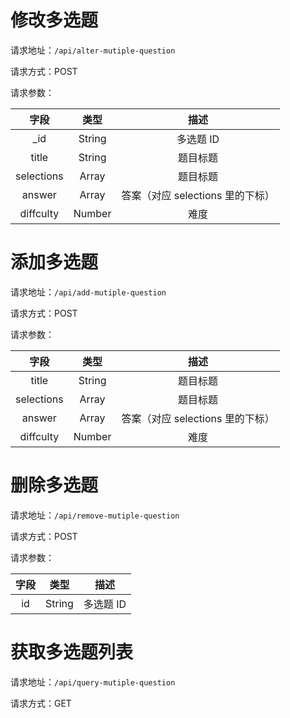 # 修改多选题

请求地址：`/api/alter-mutiple-question`

请求方式：POST

请求参数：

| 字段 | 类型   | 描述 |
| :---:  | :----: | :----: |
| _id | String | 多选题 ID |
| title | String | 题目标题 |
| selections | Array | 题目标题 |
| answer | Array | 答案（对应 selections 里的下标） |
| diffculty | Number | 难度 |

# 添加多选题

请求地址：`/api/add-mutiple-question`

请求方式：POST

请求参数：

| 字段 | 类型   | 描述 |
| :---:  | :----: | :----: |
| title | String | 题目标题 |
| selections | Array | 题目标题 |
| answer | Array | 答案（对应 selections 里的下标） |
| diffculty | Number | 难度 |

# 删除多选题

请求地址：`/api/remove-mutiple-question`

请求方式：POST

请求参数：

| 字段 | 类型   | 描述 |
| :---:  | :----: | :----: |
| id | String | 多选题 ID |

# 获取多选题列表

请求地址：`/api/query-mutiple-question`

请求方式：GET